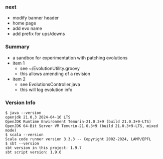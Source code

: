 
### next

- modify banner header
- home page
- add evo name
- add prefix for ups/downs

### Summary

* a sandbox for experimentation with patching evolutions
* item 1
    * see ~/EvolutionUtility.groovy 
    * this allows amending of a revision
* item 2
    * see EvolutionsController.java
    * this will log evolution info 

### Version Info

```
$ java --version
openjdk 21.0.3 2024-04-16 LTS
OpenJDK Runtime Environment Temurin-21.0.3+9 (build 21.0.3+9-LTS)
OpenJDK 64-Bit Server VM Temurin-21.0.3+9 (build 21.0.3+9-LTS, mixed mode)
$ scala --version
Scala code runner version 3.3.3 -- Copyright 2002-2024, LAMP/EPFL
$ sbt --version
sbt version in this project: 1.9.7
sbt script version: 1.9.6
```

